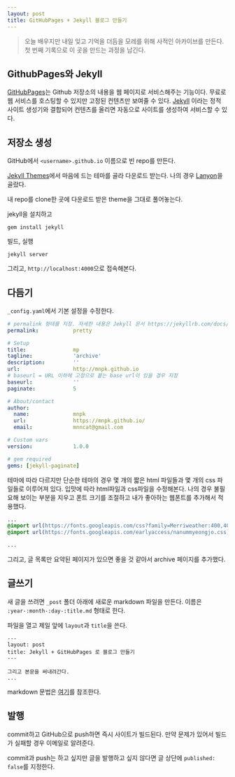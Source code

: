 ```yaml
---
layout: post
title: GitHubPages + Jekyll 블로그 만들기
---
```


> 오늘 배우지만 내일 잊고 기억을 더듬을 모레를 위해 사적인 아카이브를 만든다. 첫 번째 기록으로 이 곳을 만드는 과정을 남긴다.


## GithubPages와 Jekyll

[GitHubPages](https://pages.github.com/)는 Github 저장소의 내용을 웹 페이지로 서비스해주는 기능이다.
무료로 웹 서비스를 호스팅할 수 있지만 고정된 컨텐츠만 보여줄 수 있다.
[Jekyll](https://jekyllrb-ko.github.io/) 이라는 정적 사이트 생성기와 결합되어 컨텐츠를 올리면 자동으로 사이트를 생성하여 서비스할 수 있다.


## 저장소 생성
GitHub에서 `<username>.github.io` 이름으로 빈 repo를 만든다.

[Jekyll Themes](http://jekyllthemes.org/)에서 마음에 드는 테마를 골라 다운로드 받는다. 나의 경우 [Lanyon](https://github.com/poole/lanyon)을 골랐다.

내 repo를 clone한 곳에 다운로드 받은 theme을 그대로 풀어놓는다.

jekyll을 설치하고

```
gem install jekyll

```

빌드, 실행

```
jekyll server
```

그리고, `http://localhost:4000`으로 접속해본다.



## 다듬기

`_config.yaml`에서 기본 설정을 수정한다.

```yaml
# permalink 형태를 지정. 자세한 내용은 Jekyll 문서 https://jekyllrb.com/docs/permalinks/ 참조.
permalink:           pretty

# Setup
title:               mp
tagline:             'archive'
description:         ''
url:                 http://mnpk.github.io
# baseurl = URL 이하에 고정으로 붙는 base url이 있을 경우 지정
baseurl:             ''
paginate:            5

# About/contact
author:
  name:              mnpk
  url:               https://mnpk.github.io/
  email:             mnncat@gmail.com

# Custom vars
version:             1.0.0

# gem required
gems: [jekyll-paginate]
```

테마에 따라 다르지만 단순한 테마의 경우 몇 개의 짧은 html 파일들과 몇 개의 css 파일들로 이루어져 있다.
입맛에 따라 html파일과 css파일을 수정해본다.
나의 경우 불필요해 보이는 부분을 지우고 폰트 크기를 조절하고 내가 좋아하는 웹폰트를 추가해서 적용했다.

```css
...
@import url(https://fonts.googleapis.com/css?family=Merriweather:400,400italic,700);
@import url(https://fonts.googleapis.com/earlyaccess/nanummyeongjo.css);

...
```

그리고, 글 목록만 요약된 페이지가 있으면 좋을 것 같아서 archive 페이지를 추가했다.


## 글쓰기
새 글을 쓰려면 `_post` 폴더 아래에 새로운 markdown 파일을 만든다. 이름은 `:year-:month-:day-:title.md` 형태로 한다.

파일을 열고 제일 앞에 `layout`과 `title`을 쓴다.
```
---
layout: post
title: Jekyll + GitHubPages 로 블로그 만들기
---

그리고 본문을 써내려간다.
...
```

markdown 문법은 [여기](https://guides.github.com/features/mastering-markdown/)를 참조한다.



## 발행

commit하고 GitHub으로 push하면 즉시 사이트가 빌드된다. 만약 문제가 있어서 빌드가 실패할 경우 이메일로 알려준다.

commit과 push는 하고 싶지만 글을 발행하고 싶지 않다면 글 상단에 `published: false`를 지정한다.

